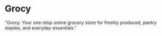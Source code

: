 # Grocy
"Grocy: Your one-stop online grocery store for freshly produced, pantry staples, and everyday essentials."
